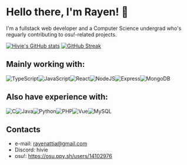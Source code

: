 # Hello there, I'm Rayen! 👋

I'm a fullstack web developer and a Computer Science undergrad who's reguarly contributing to osu!-related projects.

[![Hivie's GitHub stats](https://github-readme-stats.vercel.app/api?username=Hiviexd&theme=github_dark)](https://github.com/anuraghazra/github-readme-stats)
[![GitHub Streak](https://streak-stats.demolab.com?user=Hiviexd&theme=github-dark-blue&mode=weekly)](https://git.io/streak-stats)
<!-- <img width="38%" src="https://github-readme-stats.vercel.app/api/top-langs/?username=anuraghazra&layout=compact" /> -->

## Mainly working with:
![TypeScript](https://img.shields.io/badge/typescript-%23007ACC.svg?style=for-the-badge&logo=typescript&logoColor=white)![JavaScript](https://img.shields.io/badge/javascript-%23323330.svg?style=for-the-badge&logo=javascript&logoColor=%23F7DF1E)![React](https://img.shields.io/badge/react-%2320232a.svg?style=for-the-badge&logo=react&logoColor=%2361DAFB)![NodeJS](https://img.shields.io/badge/node.js-6DA55F?style=for-the-badge&logo=node.js&logoColor=white)![Express](https://img.shields.io/badge/Express.js-000000?style=for-the-badge&logo=express&logoColor=white)![MongoDB](https://img.shields.io/badge/MongoDB-%234ea94b.svg?style=for-the-badge&logo=mongodb&logoColor=white)

## Also have experience with:
![C](https://img.shields.io/badge/c-%2300599C.svg?style=for-the-badge&logo=c&logoColor=white)![Java](https://img.shields.io/badge/java-%23ED8B00.svg?style=for-the-badge&logo=java&logoColor=white)![Python](https://img.shields.io/badge/python-3670A0?style=for-the-badge&logo=python&logoColor=ffdd54)![PHP](https://img.shields.io/badge/php-%23777BB4.svg?style=for-the-badge&logo=php&logoColor=white)![Vue](https://img.shields.io/badge/Vue.js-35495E?style=for-the-badge&logo=vuedotjs&logoColor=4FC08D)![MySQL](https://img.shields.io/badge/mysql-%2300f.svg?style=for-the-badge&logo=mysql&logoColor=white)

<!-- https://github.com/alexandresanlim/Badges4-README.md-Profile -->

## Contacts
- e-mail: rayenattia@gmail.com
- Discord: hivie
- osu!: https://osu.ppy.sh/users/14102976
